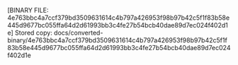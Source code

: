 [BINARY FILE: 4e763bbc4a7ccf379bd3509631614c4b797a426953f98b97b42c5f1f83b58e445d9677bc055ffa64d2d61993bb3c4fe27b54bcb40dae89d7ec024f402d1e]
Stored copy: docs/converted-binary/4e763bbc4a7ccf379bd3509631614c4b797a426953f98b97b42c5f1f83b58e445d9677bc055ffa64d2d61993bb3c4fe27b54bcb40dae89d7ec024f402d1e
